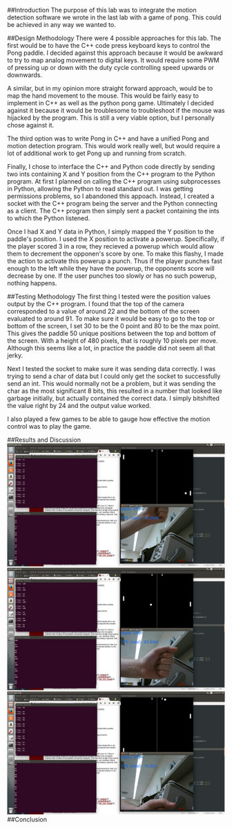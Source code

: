 ##Introduction
The purpose of this lab was to integrate the motion detection software we wrote in the last lab with a game of pong. This could be achieved in any way we wanted to.

##Design Methodology
There were 4 possible approaches for this lab. The first would be to have the C++ code press keyboard keys to control the Pong paddle. I decided against this approach because it would be awkward to try to map analog movement to digital keys. It would require some PWM of pressing up or down with the duty cycle controlling speed upwards or downwards.

A similar, but in my opinion more straight forward approach, would be to map the hand movement to the mouse. This would be fairly easy to implement in C++ as well as the python pong game. Ultimately I decided against it because it would be troublesome to troubleshoot if the mouse was hijacked by the program. This is still a very viable option, but I personally chose against it.

The third option was to write Pong in C++ and have a unified Pong and motion detection program. This would work really well, but would require a lot of additional work to get Pong up and running from scratch.

Finally, I chose to interface the C++ and Python code directly by sending two ints containing X and Y position from the C++ program to the Python program. At first I planned on calling the C++ program using subprocesses in Python, allowing the Python to read standard out. I was getting permissions problems, so I abandoned this appoach. Instead, I created a socket with the C++ program being the server and the Python connecting as a client. The C++ program then simply sent a packet containing the ints to which the Python listened.

Once I had X and Y data in Python, I simply mapped the Y position to the paddle's position. I used the X position to activate a powerup. Specifically, if the player scored 3 in a row, they recieved a powerup which would allow them to decrement the opponen's score by one. To make this flashy, I made the action to activate this powerup a punch. Thus if the player punches fast enough to the left while they have the powerup, the opponents score will decrease by one. If the user punches too slowly or has no such powerup, nothing happens. 

##Testing Methodology
The first thing I tested were the position values output by the C++ program. I found that the top of the camera corresponded to a value of around 22 and the bottom of the screen evaluated to around 91. To make sure it would be easy to go to the top or bottom of the screen, I set 30 to be the 0 point and 80 to be the max point. This gives the paddle 50 unique positions between the top and bottom of the screen. With a height of 480 pixels, that is roughly 10 pixels per move. Although this seems like a lot, in practice the paddle did not seem all that jerky.

Next I tested the socket to make sure it was sending data correctly. I was trying to send a char of data but I could only get the socket to successfully send an int. This would normally not be a problem, but it was sending the char as the most significant 8 bits, this resulted in a number that looked like garbage initially, but actually contained the correct data. I simply bitshifted the value right by 24 and the output value worked.

I also played a few games to be able to gauge how effective the motion control was to play the game.

##Results and Discussion
![](https://raw.githubusercontent.com/SKrupa/E190u-Lab6/master/Screenshot%20from%202015-03-10%2022_32_31.png)
![](https://raw.githubusercontent.com/SKrupa/E190u-Lab6/master/Screenshot%20from%202015-03-10%2022_32_43.png)
![](https://raw.githubusercontent.com/SKrupa/E190u-Lab6/master/Screenshot%20from%202015-03-10%2022_32_58.png)
##Conclusion
